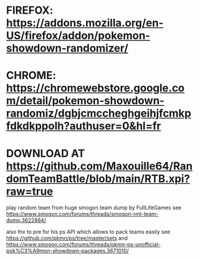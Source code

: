# FIREFOX: https://addons.mozilla.org/en-US/firefox/addon/pokemon-showdown-randomizer/

# CHROME: https://chromewebstore.google.com/detail/pokemon-showdown-randomiz/dgbjcmccheghgeihjfcmkpfdkdkppolh?authuser=0&hl=fr

# DOWNLOAD AT https://github.com/Maxouille64/RandomTeamBattle/blob/main/RTB.xpi?raw=true

play random team from huge smogon team dump by FullLifeGames see https://www.smogon.com/forums/threads/smogon-rmt-team-dump.3622884/ 

also thx to pre for his ps API which allows to pack teams easily see https://github.com/pkmn/ps/tree/master/sets and https://www.smogon.com/forums/threads/pkmn-ps-unofficial-pok%C3%A9mon-showdown-packages.3671010/
